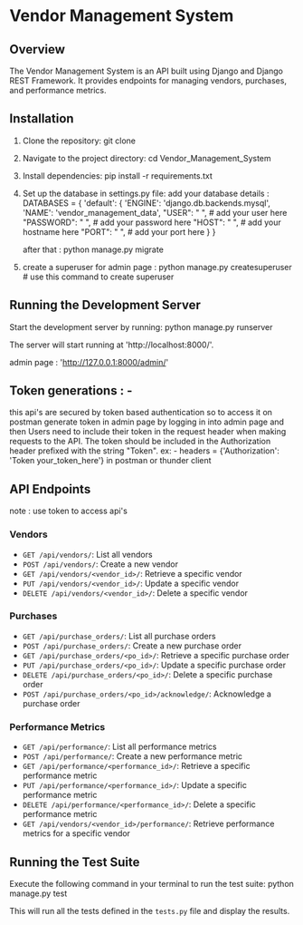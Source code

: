 
# Vendor Management System

## Overview
The Vendor Management System is an API built using Django and Django REST Framework. It provides endpoints for managing vendors, purchases, and performance metrics.

## Installation
1. Clone the repository:
git clone <repository-url>


2. Navigate to the project directory:
cd Vendor_Management_System


3. Install dependencies:
pip install -r requirements.txt


4. Set up the database in settings.py file:
  add your database details :
    DATABASES = {
    'default': {
        'ENGINE': 'django.db.backends.mysql', 
        'NAME': 'vendor_management_data',
        "USER": "          ",  # add your user here
        "PASSWORD": "        ",  # add your password here
        "HOST": "      ",  # add your hostname here
        "PORT": "    ",  # add your port here
    }
}



   after that : 
python manage.py migrate


5. create a superuser for admin page :
  python manage.py createsuperuser   # use this command to create superuser



## Running the Development Server
Start the development server by running:
python manage.py runserver


The server will start running at 'http://localhost:8000/'.

admin page : 'http://127.0.0.1:8000/admin/'

## Token generations : -

  this api's are secured by token based authentication so to access it on postman generate token in admin page by logging in into admin page and then 
  Users need to include their token in the request header when making requests to the API. The token should be included in the Authorization header prefixed with the string "Token".
  ex: - headers = {'Authorization': 'Token your_token_here'} in postman or thunder client
  

## API Endpoints
note : use token to access api's
### Vendors
- `GET /api/vendors/`: List all vendors
- `POST /api/vendors/`: Create a new vendor
- `GET /api/vendors/<vendor_id>/`: Retrieve a specific vendor
- `PUT /api/vendors/<vendor_id>/`: Update a specific vendor
- `DELETE /api/vendors/<vendor_id>/`: Delete a specific vendor

### Purchases
- `GET /api/purchase_orders/`: List all purchase orders
- `POST /api/purchase_orders/`: Create a new purchase order
- `GET /api/purchase_orders/<po_id>/`: Retrieve a specific purchase order
- `PUT /api/purchase_orders/<po_id>/`: Update a specific purchase order
- `DELETE /api/purchase_orders/<po_id>/`: Delete a specific purchase order
- `POST /api/purchase_orders/<po_id>/acknowledge/`: Acknowledge a purchase order

### Performance Metrics
- `GET /api/performance/`: List all performance metrics
- `POST /api/performance/`: Create a new performance metric
- `GET /api/performance/<performance_id>/`: Retrieve a specific performance metric
- `PUT /api/performance/<performance_id>/`: Update a specific performance metric
- `DELETE /api/performance/<performance_id>/`: Delete a specific performance metric
- `GET /api/vendors/<vendor_id>/performance/`: Retrieve performance metrics for a specific vendor

## Running the Test Suite
Execute the following command in your terminal to run the test suite:
python manage.py test

This will run all the tests defined in the `tests.py` file and display the results.

